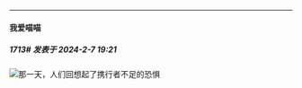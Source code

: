 
*****

####  我爱喵喵  
##### 1713#       发表于 2024-2-7 19:21

<img src="https://static.saraba1st.com/image/smiley/face2017/067.png" referrerpolicy="no-referrer">那一天，人们回想起了携行者不足的恐惧

